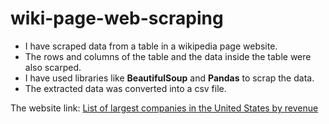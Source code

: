 # wiki-page-web-scraping
- I have scraped data from a table in a wikipedia page website.
- The rows and columns of the table and the data inside the table were also scarped.
- I have used libraries like __BeautifulSoup__ and **Pandas** to scrap the data.
- The extracted data was converted into a csv file.

The website link: 
[List of largest companies in the United States by revenue](https://en.wikipedia.org/wiki/List_of_largest_companies_in_the_United_States_by_revenue)
